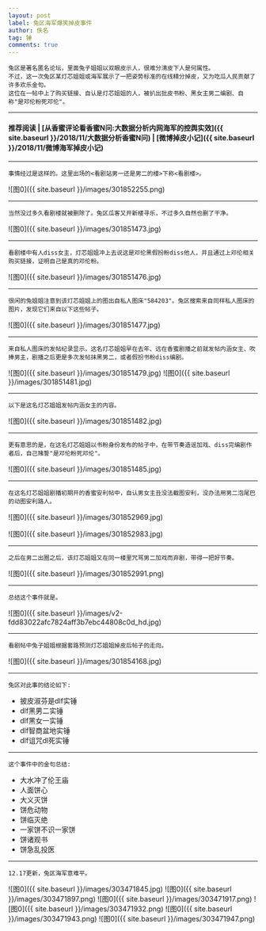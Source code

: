 ```yaml
---
layout: post
label: 兔区海军爆笑掉皮事件
author: 佚名
tag: 锤
comments: true
---
```


    兔区是著名匿名论坛，里面兔子姐姐以双眼皮示人，很难分清皮下人是何属性。
    不过，这一次兔区某灯芯姐姐或海军展示了一把姿势标准的在线精分掉皮，又为吃瓜人民贡献了许多欢乐金句。
    这位在一帖中上了购买链接、自认是灯芯姐姐的人，被扒出批皮书粉、黑女主男二编剧、自称"是邓伦粉死邓伦"。

---
#### 推荐阅读 | [从香蜜评论看香蜜N问:大数据分析内网海军的控舆实效]({{ site.baseurl }}/2018/11/大数据分析香蜜N问) | [微博掉皮小记]({{ site.baseurl }}/2018/11/微博海军掉皮小记)

---

    事情经过是这样的。这里出场的<看剧站男一还是男二的楼>下称<看剧楼>。

![图0]({{ site.baseurl }}/images/301852255.png)

---

    当然没过多久看剧楼就被删除了。兔区瓜客又开新楼寻乐，不过多久自然也删了干净。

![图0]({{ site.baseurl }}/images/301851473.jpg)

---

    看剧楼中有人diss女主，灯芯姐姐冲上去说这是邓伦黑假扮粉diss他人，并且通过上邓伦相关购买链接，证明自己是真的邓伦粉。

![图0]({{ site.baseurl }}/images/301851476.jpg)
    
---

    很闲的兔姐姐注意到该灯芯姐姐上的图出自私人图床"584203"。兔区搜索来自同样私人图床的图片，发现它们来自以下这些帖子。
    
![图0]({{ site.baseurl }}/images/301851477.jpg)

---

    来自私人图床的发帖纪录显示，这名灯芯姐姐早在去年、远在香蜜剧播之前就发帖内涵女主、吹捧男主，剧播之后更是多次发帖抹黑男二，或者假扮书粉diss编剧。

![图0]({{ site.baseurl }}/images/301851479.jpg)
![图0]({{ site.baseurl }}/images/301851481.jpg)

---

    以下是这名灯芯姐姐发帖内涵女主的内容。

![图0]({{ site.baseurl }}/images/301851482.jpg)

---

    更有意思的是，在这名灯芯姐姐以书粉身份发布的帖子中，在带节奏造谣加戏、diss完编剧作者后，自己赌誓"是邓伦粉死邓伦"。

![图0]({{ site.baseurl }}/images/301851485.jpg)

---

    在这名灯芯姐姐剧播初期开的香蜜安利帖中，自认男女主丑没法截图安利，没办法用男二泡尾巴的动图安利路人。

![图0]({{ site.baseurl }}/images/301852969.jpg)

![图0]({{ site.baseurl }}/images/301852983.jpg)

---

    之后在男二出圈之后，该灯芯姐姐又在同一楼里咒骂男二加戏而弃剧，带得一把好节奏。

![图0]({{ site.baseurl }}/images/301852991.png)

---

    总结这个事件就是。
    
![图0]({{ site.baseurl }}/images/v2-fdd83022afc7824aff3b7ebc44808c0d_hd.jpg)


---

    看剧帖中兔子姐姐根据套路预测灯芯姐姐掉皮后帖子的走向。
    
![图0]({{ site.baseurl }}/images/301854168.jpg)


    
---

    兔区对此事的结论如下:
    
+ 披皮淑芬是dlf实锤
+ dlf黑男二实锤
+ dlf黑女一实锤
+ dlf智商盆地实锤
+ dlf诅咒dl死实锤

---

    这个事件中的金句总结:
    
+ 大水冲了伦王庙
+ 人面饼心
+ 大义灭饼
+ 饼危动物
+ 饼临灭绝
+ 一家饼不识一家饼
+ 饼诸观书
+ 饼急乱投医


---

    12.17更新，兔区海军意难平。
    
![图0]({{ site.baseurl }}/images/303471845.jpg)
![图0]({{ site.baseurl }}/images/303471897.png)
![图0]({{ site.baseurl }}/images/303471917.png)
![图0]({{ site.baseurl }}/images/303471932.png)
![图0]({{ site.baseurl }}/images/303471943.png)
![图0]({{ site.baseurl }}/images/303471947.png)
